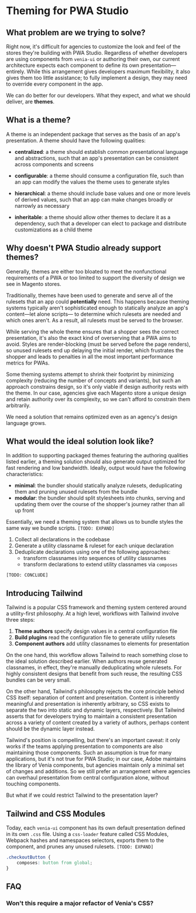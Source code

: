 # Theming for PWA Studio

## What problem are we trying to solve?

Right now, it's difficult for agencies to customize the look and feel of the stores they're building with PWA Studio. Regardless of whether developers are using components from `venia-ui` or authoring their own, our current architecture expects each component to define its own presentation—entirely. While this arrangement gives developers maximum flexibility, it also gives them too little assistance; to fully implement a design, they may need to override every component in the app.

We can do better for our developers. What they expect, and what we should deliver, are **themes**.

## What is a theme?

A theme is an independent package that serves as the basis of an app's presentation. A theme should have the following qualities:

- **centralized**: a theme should establish common presentational language and abstractions, such that an app's presentation can be consistent across components and screens
- **configurable**: a theme should consume a configuration file, such than an app can modify the values the theme uses to generate styles

- **hierarchical**: a theme should include base values and one or more levels of derived values, such that an app can make changes broadly or narrowly as necessary

- **inheritable**: a theme should allow other themes to declare it as a dependency, such that a developer can elect to package and distribute customizations as a child theme

## Why doesn't PWA Studio already support themes?

Generally, themes are either too bloated to meet the nonfunctional requirements of a PWA or too limited to support the diversity of design we see in Magento stores.

Traditionally, themes have been used to generate and serve all of the rulesets that an app could **potentially** need. This happens because theming systems typically aren't sophisticated enough to statically analyze an app's content—let alone scripts— to determine which rulesets are needed and which ones aren't. As a result, all rulesets must be served to the browser.

While serving the whole theme ensures that a shopper sees the correct presentation, it's also the exact kind of overserving that a PWA aims to avoid. Styles are render-blocking (must be served before the page renders), so unused rulesets end up delaying the initial render, which frustrates the shopper and leads to penalties in all the most important performance metrics for PWAs.

Some theming systems attempt to shrink their footprint by minimizing complexity (reducing the number of concepts and variants), but such an approach constrains design, so it's only viable if design authority rests with the theme. In our case, agencies give each Magento store a unique design and retain authority over its complexity, so we can't afford to constrain them arbitrarily.

We need a solution that remains optimized even as an agency's design language grows.

## What would the ideal solution look like?

In addition to supporting packaged themes featuring the authoring qualities listed earlier, a theming solution should also generate output optimized for fast rendering and low bandwidth. Ideally, output would have the following characteristics:

- **minimal**: the bundler should statically analyze rulesets, deduplicating them and pruning unused rulesets from the bundle
- **modular**: the bundler should split stylesheets into chunks, serving and updating them over the course of the shopper's journey rather than all up front

Essentially, we need a theming system that allows us to bundle styles the same way we bundle scripts. `[TODO: EXPAND]`

1. Collect all declarations in the codebase
2. Generate a utility classname & ruleset for each unique declaration
3. Deduplicate declarations using one of the following approaches:
    - transform classnames into sequences of utility classnames
    - transform declarations to extend utility classnames via `composes`

`[TODO: CONCLUDE]`

## Introducing Tailwind

Tailwind is a popular CSS framework and theming system centered around a utility-first philosophy. At a high level, workflows with Tailwind involve three steps:

1. **Theme authors** specify design values in a central configuration file
2. **Build plugins** read the configuration file to generate utility rulesets
3. **Component authors** add utility classnames to elements for presentation

On the one hand, this workflow allows Tailwind to reach something close to the ideal solution described earlier. When authors reuse generated classnames, in effect, they're manually deduplicating whole rulesets. For highly consistent designs that benefit from such reuse, the resulting CSS bundles can be very small.

On the other hand, Tailwind's philosophy rejects the core principle behind CSS itself: separation of content and presentation. Content is inherently meaningful and presentation is inherently arbitrary, so CSS exists to separate the two into static and dynamic layers, respectively. But Tailwind asserts that for developers trying to maintain a consistent presentation across a variety of content created by a variety of authors, perhaps content should be the dynamic layer instead.

Tailwind's position is compelling, but there's an important caveat: it only works if the teams applying presentation to components are also maintaining those components. Such an assumption is true for many applications, but it's not true for PWA Studio; in our case, Adobe maintains the library of Venia components, but agencies maintain only a minimal set of changes and additions. So we still prefer an arrangement where agencies can overhaul presentation from central configuration alone, without touching components.

But what if we could restrict Tailwind to the presentation layer?

## Tailwind and CSS Modules

Today, each `venia-ui` component has its own default presentation defined in its own `.css` file. Using a `css-loader` feature called CSS Modules, Webpack hashes and namespaces selectors, exports them to the component, and prunes any unused rulesets. `[TODO: EXPAND]`

```css
.checkoutButton {
    composes: button from global;
}
```

## FAQ

### Won't this require a major refactor of Venia's CSS?

